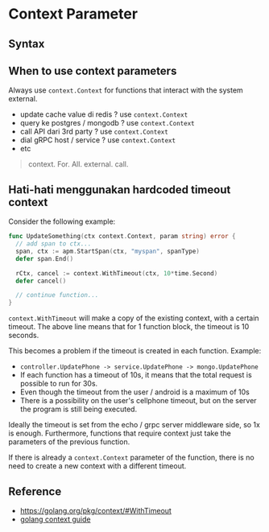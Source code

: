 # Context Parameter

## Syntax



## When to use context parameters

Always use `context.Context` for functions that interact with the system
external.

* update cache value di redis ? use `context.Context`
* query ke postgres / mongodb ? use `context.Context`
* call API dari 3rd party ? use `context.Context`
* dial gRPC host / service ? use `context.Context`
* etc

> context. For. All. external. call.

## Hati-hati menggunakan hardcoded timeout context

Consider the following example:

```go
func UpdateSomething(ctx context.Context, param string) error {
  // add span to ctx...
  span, ctx := apm.StartSpan(ctx, "myspan", spanType)
  defer span.End()

  rCtx, cancel := context.WithTimeout(ctx, 10*time.Second)
  defer cancel()

  // continue function...
}
```

`context.WithTimeout` will make a copy of the existing context, with a certain timeout.
The above line means that for 1 function block, the timeout is 10 seconds.

This becomes a problem if the timeout is created in each function. Example:
* `controller.UpdatePhone -> service.UpdatePhone -> mongo.UpdatePhone`
* If each function has a timeout of 10s, it means that the total request is possible to run for 30s.
* Even though the timeout from the user / android is a maximum of 10s
* There is a possibility on the user's cellphone timeout, but on the server the program is still being executed.

Ideally the timeout is set from the echo / grpc server middleware side, so 1x is enough. Furthermore, functions that require context just take the parameters of the previous function.

If there is already a `context.Context` parameter of the function, there is no need to create a new context with a different timeout.

## Reference

* https://golang.org/pkg/context/#WithTimeout
* [golang context guide]( https://golangbyexample.com/using-context-in-golang-complete-guide/ )
